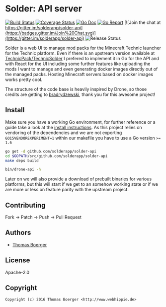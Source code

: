 # Solder: API server

[![Build Status](http://github.dronehippie.de/api/badges/solderapp/solder-api/status.svg)](http://github.dronehippie.de/solderapp/solder-api)
[![Coverage Status](https://aircover.co/badges/solderapp/solder-api/coverage.svg)](https://aircover.co/solderapp/solder-api)
[![Go Doc](https://godoc.org/github.com/solderapp/solder-api?status.svg)](http://godoc.org/github.com/solderapp/solder-api)
[![Go Report](http://goreportcard.com/badge/solderapp/solder-api)](http://goreportcard.com/report/solderapp/solder-api)
[![Join the chat at https://gitter.im/solderapp/solder-api](https://badges.gitter.im/Join%20Chat.svg)](https://gitter.im/solderapp/solder-api)
![Release Status](https://img.shields.io/badge/status-beta-yellow.svg?style=flat)

Solder is a web UI to manage mod packs for the Minecraft Technic launcher for
the Technic platform. Even if there is an upstream version available at
[TechnicPack/TechnicSolder](https://github.com/TechnicPack/TechnicSolder) I
prefered to implement it in Go for the API and with React for the UI including
some further features like uploading the mods I want to manage and even
generating docker images directly out of the managed packs. Hosting Minecraft
servers based on docker images works pretty cool.

The structure of the code base is heavily inspired by Drone, so those credits
are getting to [bradrydzewski](https://github.com/bradrydzewski), thank you for
this awesome project!


## Install

Make sure you have a working Go environment, for further reference or a guide
take a look at the [install instructions](http://golang.org/doc/install.html).
As this project relies on vendoring of the dependencies and we are not
exporting `GO15VENDOREXPERIMENT=1` within our makefile you have to use a Go
version `>= 1.6`

```bash
go get -d github.com/solderapp/solder-api
cd $GOPATH/src/github.com/solderapp/solder-api
make deps build

bin/drone-api -h
```

Later on we will also provide a download of prebuilt binaries for various
platforms, but this will start if we get to an somehow working state or if we
are more or less on feature parity with the upstream project.


## Contributing

Fork -> Patch -> Push -> Pull Request


## Authors

* [Thomas Boerger](https://github.com/tboerger)


## License

Apache-2.0


## Copyright

```
Copyright (c) 2016 Thomas Boerger <http://www.webhippie.de>
```

